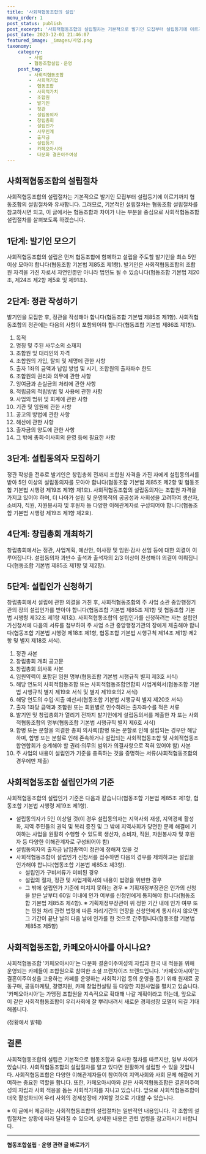 ```yaml
---
title: '사회적협동조합의 설립'
menu_order: 1
post_status: publish
post_excerpt: '사회적협동조합의 설립절차는 기본적으로 발기인 모집부터 설립등기에 이르기까지 협동조합의 설립절차와 유사합니다. 그러므로, 기본적인 설립절차는 협동조합 설립절차를 참고하시면 되고, 이 글에서는 협동조합과 차이가 나는 부분을 중심으로 사회적협동조합 설립절차를 살펴보도록 하겠습니다.'
post_date: 2023-12-01 21:46:07
featured_image: _images/사업.png
taxonomy:
    category:
        - 사업
        - 협동조합설립ㆍ운영
    post_tag:
        - 사회적협동조합
        -  사회적기업
        -  협동조합
        -  사회적가치
        -  조합원
        -  발기인
        -  정관
        -  설립동의자
        -  창립총회
        -  설립인가
        -  사무인계
        -  출자금
        -  설립등기
        -  카페오아시아
        -  다문화 결혼이주여성
---
```



## 사회적협동조합의 설립절차

사회적협동조합의 설립절차는 기본적으로 발기인 모집부터 설립등기에 이르기까지 협동조합의 설립절차와 유사합니다. 그러므로, 기본적인 설립절차는 협동조합 설립절차를 참고하시면 되고, 이 글에서는 협동조합과 차이가 나는 부분을 중심으로 사회적협동조합 설립절차를 살펴보도록 하겠습니다.

## 1단계: 발기인 모으기

사회적협동조합의 설립은 먼저 협동조합에 함께하고 설립을 주도할 발기인을 최소 5인 이상 모아야 합니다(협동조합 기본법 제85조 제1항). 발기인은 사회적협동조합의 조합원 자격을 가진 자로서 자연인뿐만 아니라 법인도 될 수 있습니다(협동조합 기본법 제20조, 제24조 제2항 제5호 및 제91조).

## 2단계: 정관 작성하기

발기인을 모집한 후, 정관을 작성해야 합니다(협동조합 기본법 제85조 제1항). 사회적협동조합의 정관에는 다음의 사항이 포함되어야 합니다(협동조합 기본법 제86조 제1항).
1. 목적
2. 명칭 및 주된 사무소의 소재지
3. 조합원 및 대리인의 자격
4. 조합원의 가입, 탈퇴 및 제명에 관한 사항
5. 출자 1좌의 금액과 납입 방법 및 시기, 조합원의 출자좌수 한도
6. 조합원의 권리와 의무에 관한 사항
7. 잉여금과 손실금의 처리에 관한 사항
8. 적립금의 적립방법 및 사용에 관한 사항
9. 사업의 범위 및 회계에 관한 사항
10. 기관 및 임원에 관한 사항
11. 공고의 방법에 관한 사항
12. 해산에 관한 사항
13. 출자금의 양도에 관한 사항
14. 그 밖에 총회·이사회의 운영 등에 필요한 사항

## 3단계: 설립동의자 모집하기

정관 작성을 전후로 발기인은 창립총회 전까지 조합원 자격을 가진 자에게 설립동의서를 받아 5인 이상의 설립동의자를 모아야 합니다(협동조합 기본법 제85조 제2항 및 협동조합 기본법 시행령 제19조 제1항 제1호). 사회적협동조합의 설립동의자는 조합원 자격을 가지고 있어야 하며, 더 나아가 설립 및 운영목적의 공공성과 사회성을 고려하여 생산자, 소비자, 직원, 자원봉사자 및 후원자 등 다양한 이해관계자로 구성되어야 합니다(협동조합 기본법 시행령 제19조 제1항 제2호).

## 4단계: 창립총회 개최하기

창립총회에서는 정관, 사업계획, 예산안, 이사장 및 임원·감사 선임 등에 대한 의결이 이루어집니다. 설립동의자 과반수 출석과 출석자의 2/3 이상이 찬성해야 의결이 이뤄집니다(협동조합 기본법 제85조 제1항 및 제2항).

## 5단계: 설립인가 신청하기

창립총회에서 설립에 관한 의결을 거친 후, 사회적협동조합의 주 사업 소관 중앙행정기관의 장의 설립인가를 받아야 합니다(협동조합 기본법 제85조 제1항 및 협동조합 기본법 시행령 제32조 제1항 제1호). 사회적협동조합의 설립인가를 신청하려는 자는 설립인가신청서에 다음의 서류를 첨부하여 주 사업 소관 중앙행정기관의 장에게 제출해야 합니다(협동조합 기본법 시행령 제18조 제1항, 협동조합 기본법 시행규칙 제14조 제1항·제2항 및 별지 제18호 서식).
1. 정관 사본
2. 창립총회 개최 공고문
3. 창립총회 의사록 사본
4. 임원약력이 포함된 임원 명부(협동조합 기본법 시행규칙 별지 제3호 서식)
5. 해당 연도의 사회적협동조합 또는 사회적협동조합연합회 사업계획서(협동조합 기본법 시행규칙 별지 제19호 서식 및 별지 제19호의2 서식)
6. 해당 연도의 수입·지출 예산서(협동조합 기본법 시행규칙 별지 제20호 서식)
7. 출자 1좌당 금액과 조합원 또는 회원별로 인수하려는 출자좌수를 적은 서류
8. 발기인 및 창립총회가 열리기 전까지 발기인에게 설립동의서를 제출한 자 또는 사회적협동조합의 명부(협동조합 기본법 시행규칙 별지 제6호 서식)
9. 합병 또는 분할을 의결한 총회 의사록(합병 또는 분할로 인해 설립되는 경우만 해당하며, 합병 또는 분할로 인해 존속하거나 설립되는 사회적협동조합 및 사회적협동조합연합회가 승계해야 할 권리·의무의 범위가 의결사항으로 적혀 있어야 함) 사본
10. 주 사업의 내용이 설립인가 기준을 충족하는 것을 증명하는 서류(사회적협동조합의 경우에만 제출)

## 사회적협동조합 설립인가의 기준

사회적협동조합의 설립인가 기준은 다음과 같습니다(협동조합 기본법 제85조 제1항, 협동조합 기본법 시행령 제19조 제1항).
- 설립동의자가 5인 이상일 것(이 경우 설립동의자는 지역사회 재생, 지역경제 활성화, 지역 주민들의 권익 및 복리 증진 및 그 밖에 지역사회가 당면한 문제 해결에 기여하는 사업을 원활히 수행할 수 있도록 생산자, 소비자, 직원, 자원봉사자 및 후원자 등 다양한 이해관계자로 구성되어야 함)
- 설립동의자의 출자금 납입총액이 정관에 정해져 있을 것
- 사회적협동조합이 설립인가 신청서를 접수하면 다음의 경우를 제외하고는 설립을 인가해야 합니다(협동조합 기본법 제85조 제3항).
    - 설립인가 구비서류가 미비된 경우
    - 설립의 절차, 정관 및 사업계획서의 내용이 법령을 위반한 경우
    - 그 밖에 설립인가 기준에 미치지 못하는 경우
    ※ 기획재정부장관은 인가의 신청을 받은 날부터 60일 이내에 인가 여부를 신청인에게 통지해야 합니다(협동조합 기본법 제85조 제4항).
    ※ 기획재정부장관이 위 정한 기간 내에 인가 여부 또는 민원 처리 관련 법령에 따른 처리기간의 연장을 신청인에게 통지하지 않으면 그 기간이 끝난 날의 다음 날에 인가를 한 것으로 간주됩니다(협동조합 기본법 제85조 제5항)

## 사회적협동조합, 카페오아시아를 아시나요?

사회적협동조합 '카페오아시아'는 다문화 결혼이주여성의 자립과 한국 내 적응을 위해 운영되는 카페들이 조합원으로 참여한 소셜 프랜차이즈 브랜드입니다. '카페오아시아'는 결혼이주여성을 고용하는 카페를 운영하는 사회적기업 등의 운영을 돕기 위해 원재료 공동구매, 공동마케팅, 경영지원, 카페 창업컨설팅 등 다양한 지원사업을 펼치고 있습니다. '카페오아시아'는 가맹점 조합원을 지속적으로 확대해 나갈 계획이라고 하는데, 앞으로 이 같은 사회적협동조합이 우리사회에 잘 뿌리내려서 새로운 경제성장 모델이 되길 기대해봅니다.

(정황에서 발췌)

## 결론

사회적협동조합의 설립은 기본적으로 협동조합과 유사한 절차를 따르지만, 일부 차이가 있습니다. 사회적협동조합의 설립절차를 알고 있다면 원활하게 설립할 수 있을 것입니다. 사회적협동조합은 다양한 이해관계자들이 참여하여 지역사회와 사회 문제 해결에 기여하는 중요한 역할을 합니다. 또한, 카페오아시아와 같은 사회적협동조합은 결혼이주여성의 자립과 사회 적응을 돕는 사회적가치를 지니고 있습니다. 앞으로 사회적협동조합이 더욱 활성화되어 우리 사회의 경제성장에 기여할 것으로 기대할 수 있습니다.

※ 이 글에서 제공하는 사회적협동조합의 설립절차는 일반적인 내용입니다. 각 조합의 설립절차는 상황에 따라 달라질 수 있으며, 상세한 내용은 관련 법령을 참고하시기 바랍니다.


<!-- wp:separator -->
<hr class="wp-block-separator has-alpha-channel-opacity"/>
<!-- /wp:separator -->

<!-- wp:group {"backgroundColor":"base","layout":{"type":"constrained"}} -->
<div class="wp-block-group has-base-background-color has-background"><!-- wp:paragraph {"align":"center","fontSize":"medium"} -->
<p class="has-text-align-center has-large-font-size"><strong>협동조합설립ㆍ운영 관련 글 바로가기</strong></p>
<!-- /wp:paragraph -->


<!-- wp:latest-posts
{"categories":[{"id":27952,"count":19,"description":"","link":"https://uknowlaw.com/category/%ed%98%91%eb%8f%99%ec%a1%b0%ed%95%a9%ec%84%a4%eb%a6%bd%e3%86%8d%ec%9a%b4%ec%98%81/","name":"협동조합설립ㆍ운영","slug":"협동조합설립ㆍ운영","taxonomy":"category","parent":0,"meta":[],"_links":{"self":[{"href":"https://uknowlaw.com/wp-json/wp/v2/categories/27952"}],"collection":[{"href":"https://uknowlaw.com/wp-json/wp/v2/categories"}],"about":[{"href":"https://uknowlaw.com/wp-json/wp/v2/taxonomies/category"}],"wp:post_type":[{"href":"https://uknowlaw.com/wp-json/wp/v2/posts?categories=27952"}],"curies":[{"name":"wp","href":"https://api.w.org/{rel}","templated":true}]}}],"postsToShow":100,"excerptLength":28,"postLayout":"grid","columns":2,"featuredImageAlign":"left","featuredImageSizeSlug":"large","fontSize":"small"} /--></div>
<!-- /wp:group -->